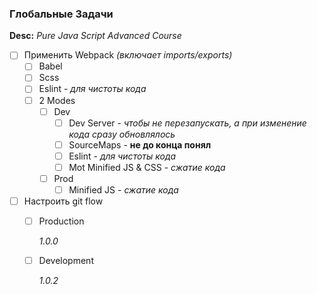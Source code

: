 ### Глобальные Задачи

**Desc:** _Pure Java Script Advanced Course_

- [ ] Применить Webpack _(включает imports/exports)_
    - [ ] Babel
    - [ ] Scss
    - [ ] Eslint - _для чистоты кода_
    - [ ] 2 Modes
        - [ ] Dev
            - [ ] Dev Server - _чтобы не перезапускать, а при изменение кода сразу обновлялось_
            - [ ] SourceMaps - **не до конца понял**
            - [ ] Eslint - _для чистоты кода_
            - [ ] Mot Minified JS & CSS - _сжатие кода_
        - [ ] Prod
            - [ ] Minified JS - _сжатие кода_
- [ ] Настроить git flow
	- [ ] Production
		
		_1.0.0_
	- [ ] Development
	
		_1.0.2_
